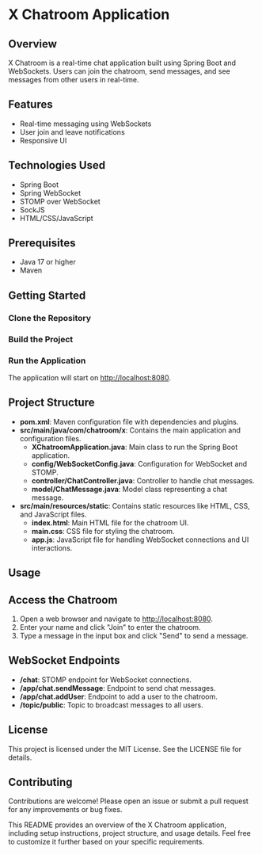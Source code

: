 # X Chatroom Application

## Overview
X Chatroom is a real-time chat application built using Spring Boot and WebSockets. Users can join the chatroom, send messages, and see messages from other users in real-time.

## Features
- Real-time messaging using WebSockets
- User join and leave notifications
- Responsive UI

## Technologies Used
- Spring Boot
- Spring WebSocket
- STOMP over WebSocket
- SockJS
- HTML/CSS/JavaScript

## Prerequisites
- Java 17 or higher
- Maven

## Getting Started

### Clone the Repository
### Build the Project
### Run the Application

The application will start on [http://localhost:8080](http://localhost:8080).

## Project Structure
- **pom.xml**: Maven configuration file with dependencies and plugins.
- **src/main/java/com/chatroom/x**: Contains the main application and configuration files.
  - **XChatroomApplication.java**: Main class to run the Spring Boot application.
  - **config/WebSocketConfig.java**: Configuration for WebSocket and STOMP.
  - **controller/ChatController.java**: Controller to handle chat messages.
  - **model/ChatMessage.java**: Model class representing a chat message.
- **src/main/resources/static**: Contains static resources like HTML, CSS, and JavaScript files.
  - **index.html**: Main HTML file for the chatroom UI.
  - **main.css**: CSS file for styling the chatroom.
  - **app.js**: JavaScript file for handling WebSocket connections and UI interactions.

## Usage
## Access the Chatroom
1. Open a web browser and navigate to [http://localhost:8080](http://localhost:8080).
2. Enter your name and click "Join" to enter the chatroom.
3. Type a message in the input box and click "Send" to send a message.

## WebSocket Endpoints
- **/chat**: STOMP endpoint for WebSocket connections.
- **/app/chat.sendMessage**: Endpoint to send chat messages.
- **/app/chat.addUser**: Endpoint to add a user to the chatroom.
- **/topic/public**: Topic to broadcast messages to all users.

## License
This project is licensed under the MIT License. See the LICENSE file for details.

## Contributing
Contributions are welcome! Please open an issue or submit a pull request for any improvements or bug fixes.

This README provides an overview of the X Chatroom application, including setup instructions, project structure, and usage details. Feel free to customize it further based on your specific requirements.